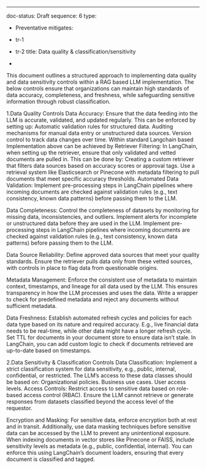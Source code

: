 ---
doc-status: Draft
sequence: 6
type:
  - Preventative
mitigates:
  - tr-1
  - tr-2
title: Data quality & classification/sensitivity


- 

This document outlines a structured approach to implementing data quality and data sensitivity controls within a RAG based LLM implementation. The below controls ensure that organizations can maintain high standards of data accuracy, completeness, and freshness, while safeguarding sensitive information through robust classification.

1.Data Quality Controls
  Data Accuracy: Ensure that the data feeding into the LLM is accurate, validated, and updated regularly. This can be enforced by setting up:
   Automatic validation rules for structured data.
   Auditing mechanisms for manual data entry or unstructured data sources.
   Version control to track data changes over time.
   Within standard Langchain based Implementation above can be achieved by Retriever Filtering: 
   In LangChain, when setting up the retriever, ensure that only validated and vetted documents are pulled in. This can be done by:
   Creating a custom retriever that filters data sources based on accuracy scores or approval tags.
   Use a retrieval system like Elasticsearch or Pinecone with metadata filtering to pull documents that meet specific accuracy thresholds.
   Automated Data Validation: Implement pre-processing steps in LangChain pipelines where incoming documents are checked against validation rules (e.g., text consistency, known data patterns) before passing them 
   to the LLM.

Data Completeness: Control the completeness of datasets by monitoring for missing data, inconsistencies, and outliers. Implement alerts for incomplete or unstructured data before they are used in the LLM.
  Implement pre-processing steps in LangChain pipelines where incoming documents are checked against validation rules (e.g., text consistency, known data patterns) before passing them to the LLM.

Data Source Reliability: Define approved data sources that meet your quality standards. Ensure the retriever pulls data only from these vetted sources, with controls in place to flag data from questionable origins.  

Metadata Management: Enforce the consistent use of metadata to maintain context, timestamps, and lineage for all data used by the LLM. This ensures transparency in how the LLM processes and uses the data.
  Write a wrapper to check for predefined metadata and reject any documents without sufficient metadata.

Data Freshness: Establish automated refresh cycles and policies for each data type based on its nature and required accuracy. E.g., live financial data needs to be real-time, while other data might have a longer refresh cycle. 
 Set TTL for documents in your document store to ensure data isn’t stale. In LangChain, you can add custom logic to check if documents retrieved are up-to-date based on timestamps. 

2.Data Sensitivity & Classification Controls 
  Data Classification: Implement a strict classification system for data sensitivity, e.g., public, internal, confidential, or restricted. The LLM’s access to these data classes should be based on:
   Organizational policies.
   Business use cases.
   User access levels.
  Access Controls: Restrict access to sensitive data based on role-based access control (RBAC). Ensure the LLM cannot retrieve or generate responses from datasets classified beyond the access level of the 
  requestor.

  Encryption and Masking: For sensitive data, enforce encryption both at rest and in transit. Additionally, use data masking techniques before sensitive data can be accessed by the LLM to prevent any 
  unintentional exposure.
   When indexing documents in vector stores like Pinecone or FAISS, include sensitivity levels as metadata (e.g., public, confidential, internal). You can enforce this using LangChain’s document loaders, ensuring 
   that every document is classified and tagged.

    
  

